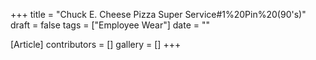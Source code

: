 +++
title = "Chuck E. Cheese Pizza Super Service#1%20Pin%20(90's)"
draft = false
tags = ["Employee Wear"]
date = ""

[Article]
contributors = []
gallery = []
+++